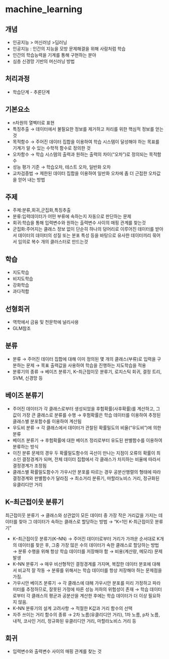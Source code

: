 # machine_learning

## 개념

- 인공지능 > 머신러넝 >딥러닝
- 인공지능 : 인간의 지능을 모방 문제해결을 위해 사람처럼 학습
- 인간의 학습능력을 기계를 통해 구현하는 분야
- 심층 신경망 기반의 머신러닝 방법

## 처리과정

- 학습단계 - 추론단계

## 기본요소

- n차원의 열벡터로 표현
- 특징추출 → 데이터에서 불필요한 정보를 제거하고 처리를 위한 핵심적 정보를 얻는 것
- 목적함수 → 주어진 데이터 집합을 이용하여 학습 시스템이 달성해야 하는 목표를 기계가 알 수 있는 수학적 함수로 정의한 것
- 오차함수 → 학습 시스템의 출력과 원하는 출력의 차이(“오차”)로 정의되는 목적함수
- 성능 평가 기준 → 학습오차, 테스트 오차, 일반화 오차
- 교차검증법 → 제한된 데이터 집합을 이용하여 일반화 오차에 좀 더 근접한 오차값을 얻어 내는 방법

## 주제

- 주제:분류,회귀,군집화,특징추출
- 분류:입력데이터가 어떤 부류에 속하는지 자동으로 판단하는 문제
- 회귀:학습을 통해 입력변수와 원하는 출력변수 사이의 매핑 관계를 찾는것
- 군집화:주어지는 클래스 정보 없이 단순히 하나의 덩어리로 이루어진 데이터를 받아서 데이터의 데이터의 성질 또는 분포 특성 등을 바탕으로 유사한 데이터끼리 묶어서 임의로 복수 개의 클러스터로 만드는것

## 학습

- 지도학습
- 비지도학습
- 강화학습
- 과다적합

## 선형회귀

- 역학에서 금융 및 천문학에 널리사용
- GLM참조

## 분류

- 분류 → 주어진 데이터 집합에 대해 이미 정의된 몇 개의 클래스(부류)로 입력을 구분하는 문제 → 목표 출력값을 사용하여 학습을 진행하는 지도학습을 적용
- 분류기의 종류 → 베이즈 분류기, K–최근접이웃 분류기, 로지스틱 회귀, 결정 트리, SVM, 신경망 등

## 베이즈 분류기

- 주어진 데이터가 각 클래스로부터 생성되었을 후험확률(사후확률)를 계산하고, 그 값이 가장 큰 클래스로 분류를 수행 → 후험확률은 학습 데이터를 이용하여 추정된 클래스별 분포함수를 이용하여 계산됨
- 우도비 분류 → 각 클래스에서 데이터가 관찰된 확률밀도의 비율(“우도비”)에 의한 분류
- 베이즈 분류기 → 후험확률에 대한 베이즈 정리로부터 유도된 판별함수를 이용하여 분류하는 방식
- 이진 분류 문제의 경우 두 확률밀도함수의 곡선이 만나는 지점이 오류의 확률이 최소인 결정경계가 되며, 전체 데이터 집합에서 각 클래스가 차지하는 비율에 따라서 결정경계가 조정됨
- 클래스별 확률밀도함수가 가우시안 분포를 따르는 경우 공분산행렬의 형태에 따라 결정경계와 판별함수가 달라짐 → 최소거리 분류기, 마할라노비스 거리, 정규화된 유클리디안 거리

## K–최근접이웃 분류기

최근접이웃 분류기 → 클래스와 상관없이 모든 데이터 중 가장 작은 거리값을 가지는 데이터를 찾아 그 데이터가 속하는 클래스로 할당하는 방법 → “K=1인 K-최근접이웃 분류기”

- K–최근접이웃 분류기(K–NN) → 주어진 데이터로부터 거리가 가까운 순서대로 K개의 데이터를 찾은 후, 그중 가장 많은 수의 데이터가 속한 클래스로 할당하는 방법 → 분류 수행을 위해 항상 학습 데이터를 저장해야 함 → 비용(계산량, 메모리) 문제 발생
- K–NN 분류기 → 매우 비선형적인 결정경계를 가지며, 복잡한 데이터 분포에 대해서 비교적 잘 작동 → 분류를 위해서는 학습 데이터를 항상 저장해야 하는 문제점을 가짐.
- 가우시안 베이즈 분류기 → 각 클래스에 대해 가우시안 분포를 미리 가정하고 파라미터를 추정하므로, 잘못된 가정에 따른 성능 저하의 위험성이 존재 → 학습 데이터로부터 각 클래스의 평균과 공분산을 계산한 후에는 학습 데이터가 더 이상 필요하지 않음.
- K–NN 분류기의 설계 고려사항 → 적절한 K값과 거리 함수의 선택
- 자주 쓰이는 거리 함수의 종류 → 2차 노름(유클리디안 거리), 1차 노름, p차 노름, 내적, 코사인 거리, 정규화된 유클리디안 거리, 마할라노비스 거리 등
## 회귀
- 입력변수와 출력변수 사이의 매핑 관계를 찾는 것
